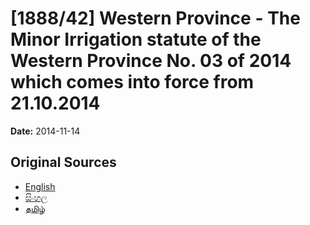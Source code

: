 # [1888/42] Western Province - The Minor Irrigation statute of the Western Province No. 03 of 2014 which comes into force from 21.10.2014

**Date:** 2014-11-14

## Original Sources

- [English](https://documents.gov.lk/view/extra-gazettes/2014/11/1888-42_E.pdf)
- [සිංහල](https://documents.gov.lk/view/extra-gazettes/2014/11/1888-42_S.pdf)
- [தமிழ்](https://documents.gov.lk/view/extra-gazettes/2014/11/1888-42_T.pdf)
